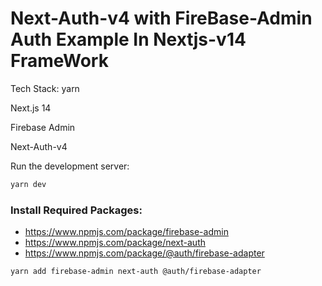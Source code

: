 # Next-Auth-v4 with FireBase-Admin Auth Example In Nextjs-v14 FrameWork

Tech Stack:
yarn

Next.js 14

Firebase Admin

Next-Auth-v4

Run the development server:

```bash
yarn dev
```

### Install Required Packages:

- https://www.npmjs.com/package/firebase-admin
- https://www.npmjs.com/package/next-auth
- https://www.npmjs.com/package/@auth/firebase-adapter

```bash
yarn add firebase-admin next-auth @auth/firebase-adapter
```
